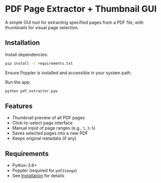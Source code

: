 # PDF Page Extractor + Thumbnail GUI

A simple GUI tool for extracting specified pages from a PDF file, with thumbnails for visual page selection.


## Installation

Install dependencies:

```bash
pip install -r requirements.txt
```

Ensure Poppler is installed and accessible in your system path.

Run the app:
```bash
python pdf_extractor.pyw
```

## Features

- Thumbnail preview of all PDF pages
- Click-to-select page interface
- Manual input of page ranges (e.g., `1,3-5`)
- Saves selected pages into a new PDF
- Keeps original metadata (if any)

## Requirements

- Python 3.8+
- Poppler (required for `pdf2image`)
- See [Installation](#installation) for details
